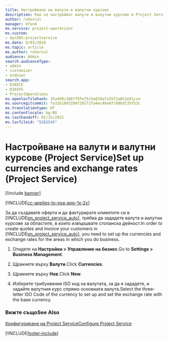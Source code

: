 ```yaml
---
title: Настройване на валути и валутни курсове
description: Как се настройват валути и валутни курсове в Project Service
author: ruhercul
manager: kfend
ms.service: project-operations
ms.custom:
- dyn365-projectservice
ms.date: 8/03/2018
ms.topic: article
ms.author: ruhercul
audience: Admin
search.audienceType:
- admin
- customizer
- enduser
search.app:
- D365CE
- D365PS
- ProjectOperations
ms.openlocfilehash: 35a499c3887f9fe7515e839afa35f2a851e81cce
ms.sourcegitcommit: fa32b1893286f20271fa4ec4be8fc68bd135f53c
ms.translationtype: HT
ms.contentlocale: bg-BG
ms.lasthandoff: 02/15/2021
ms.locfileid: "5282545"
---
```

# <a name="set-up-currencies-and-exchange-rates-project-service"></a><span data-ttu-id="a715d-103">Настройване на валути и валутни курсове (Project Service)</span><span class="sxs-lookup"><span data-stu-id="a715d-103">Set up currencies and exchange rates (Project Service)</span></span>

[!include [banner](../includes/psa-now-project-operations.md)]

[!INCLUDE[cc-applies-to-psa-app-1x-2x](../includes/cc-applies-to-psa-app-1x-2x.md)]

<span data-ttu-id="a715d-104">За да създавате оферти и да фактурирате клиентите си в [!INCLUDE[pn_project_service_auto](../includes/pn-project-service-auto.md)], трябва да зададете валута и валутни курсове за областите, в които извършвате стопанска дейност.</span><span class="sxs-lookup"><span data-stu-id="a715d-104">In order to create quotes and invoice your customers in [!INCLUDE[pn_project_service_auto](../includes/pn-project-service-auto.md)], you need to set up the currencies and exchange rates for the areas in which you do business.</span></span>  
  
1.  <span data-ttu-id="a715d-105">Отидете на **Настройки > Управление на бизнес**.</span><span class="sxs-lookup"><span data-stu-id="a715d-105">Go to **Settings > Business Management**.</span></span>  
  
2.  <span data-ttu-id="a715d-106">Щракнете върху **Валути**.</span><span class="sxs-lookup"><span data-stu-id="a715d-106">Click **Currencies**.</span></span>  
  
3.  <span data-ttu-id="a715d-107">Щракнете върху **Нов**.</span><span class="sxs-lookup"><span data-stu-id="a715d-107">Click **New**.</span></span>  
  
4.  <span data-ttu-id="a715d-108">Изберете трибуквения ISO код на валутата, за да я зададете, и задайте валутния курс спрямо основната валута.</span><span class="sxs-lookup"><span data-stu-id="a715d-108">Select the three-letter ISO Code of the currency to set up and set the exchange rate with the base currency.</span></span>  
  
### <a name="see-also"></a><span data-ttu-id="a715d-109">Вижте също</span><span class="sxs-lookup"><span data-stu-id="a715d-109">See Also</span></span>  
 [<span data-ttu-id="a715d-110">Конфигуриране на Project Service</span><span class="sxs-lookup"><span data-stu-id="a715d-110">Configure Project Service</span></span>](../psa/configure.md)


[!INCLUDE[footer-include](../includes/footer-banner.md)]